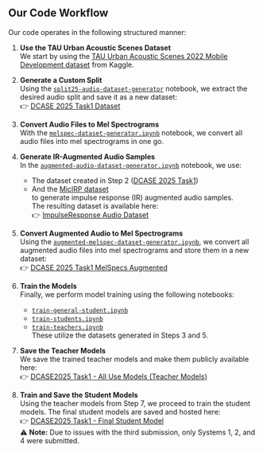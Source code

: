 ## Our Code Workflow

Our code operates in the following structured manner:

1. **Use the TAU Urban Acoustic Scenes Dataset**  
   We start by using the [TAU Urban Acoustic Scenes 2022 Mobile Development dataset](https://www.kaggle.com/datasets/beautifulminnd/tau-urban-acoustic-scenes-2022-mobile-development ) from Kaggle.

2. **Generate a Custom Split**  
   Using the [`split25-audio-dataset-generator`](https://www.kaggle.com/code/mahdyr/split25-audio-dataset-generator/ ) notebook, we extract the desired audio split and save it as a new dataset:  
   👉 [DCASE 2025 Task1 Dataset](https://www.kaggle.com/datasets/mahdyr/dcase-2025-task1 )

3. **Convert Audio Files to Mel Spectrograms**  
   With the [`melspec-dataset-generator.ipynb`](https://www.kaggle.com/code/mahdyr/melspec-dataset-generator ) notebook, we convert all audio files into mel spectrograms in one go.

4. **Generate IR-Augmented Audio Samples**  
   In the [`augmented-audio-dataset-generator.ipynb`](https://www.kaggle.com/code/mahdyr/augmented-audio-dataset-generator ) notebook, we use:
   - The dataset created in Step 2 ([DCASE 2025 Task1](https://www.kaggle.com/datasets/mahdyr/dcase-2025-task1 ))
   - And the [MicIRP dataset](https://www.kaggle.com/datasets/mahdyr/micirp )  
   to generate impulse response (IR) augmented audio samples.  
   The resulting dataset is available here:  
   👉 [ImpulseResponse Audio Dataset](https://www.kaggle.com/datasets/hosseinsharify/impulseresponse-audio-dataset )

5. **Convert Augmented Audio to Mel Spectrograms**  
   Using the [`augmented-melspec-dataset-generator.ipynb`](https://www.kaggle.com/code/mahdyr/augmented-melspec-dataset-generator ), we convert all augmented audio files into mel spectrograms and store them in a new dataset:  
   👉 [DCASE 2025 Task1 MelSpecs Augmented](https://www.kaggle.com/datasets/mahdyr/dcase-2025-task1-melspecs-aug )

6. **Train the Models**  
   Finally, we perform model training using the following notebooks:
   - [`train-general-student.ipynb`]()
   - [`train-students.ipynb`](https://www.kaggle.com/code/mahdyr/dcase-2025-abc-finalnotebook )
   - [`train-teachers.ipynb`]()  
   These utilize the datasets generated in Steps 3 and 5.
7. **Save the Teacher Models**  
   We save the trained teacher models and make them publicly available here:  
   👉 [DCASE2025 Task1 - All Use Models (Teacher Models)](https://www.kaggle.com/models/mahdyr/dcase2025-task1-models/pyTorch/all-use-models )

8. **Train and Save the Student Models**  
   Using the teacher models from Step 7, we proceed to train the student models. The final student models are saved and hosted here:  
   👉 [DCASE2025 Task1 - Final Student Model](https://www.kaggle.com/models/mahdyr/dcase2025-task1-models/pyTorch/final_student_model )  
   ⚠️ **Note:** Due to issues with the third submission, only Systems 1, 2, and 4 were submitted.
